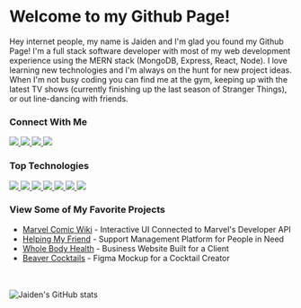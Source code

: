 # Welcome to my Github Page!
Hey internet people, my name is Jaiden and I'm glad you found my Github Page! I'm a full stack software developer with most of my web development experience using the MERN stack (MongoDB, Express, React, Node). I love learning new technologies and I'm always on the hunt for new project ideas. When I'm not busy coding you can find me at the gym, keeping up with the latest TV shows (currently finishing up the last season of Stranger Things), or out line-dancing with friends.

### Connect With Me
<a href="mailto:jaidenhodson1013@gmail.com">
  <img src="https://img.shields.io/badge/Gmail-D14836?style=for-the-badge&logo=gmail&logoColor=white">
</a> 

<a href="https://www.linkedin.com/in/jaiden-hodson-4a4b70227/">
  <img src="https://img.shields.io/badge/LinkedIn-0077B5?style=for-the-badge&logo=linkedin&logoColor=white">
</a>

<a href="https://medium.com/@PvtGandalf">
  <img src="https://img.shields.io/badge/Medium-1d1d1d?style=for-the-badge&logo=medium&logoColor=white">
</a>

<a href="https://dev.to/pvtgandalf">
  <img src="https://img.shields.io/badge/Dev-0f171d?style=for-the-badge&logo=dev.to&logoColor=white">
</a>

### Top Technologies
<a href="https://reactjs.org/">
  <img src="https://img.shields.io/badge/React-20232A?style=for-the-badge&logo=react&logoColor=61DAFB">
</a>

<a href="https://developer.mozilla.org/en-US/docs/Web/javascript">
  <img src="https://img.shields.io/badge/JavaScript-F7DF1E?style=for-the-badge&logo=javascript&logoColor=black">
</a>

<a href="https://developer.mozilla.org/en-US/docs/Web/HTML">
  <img src="https://img.shields.io/badge/HTML5-E34F26?style=for-the-badge&logo=html5&logoColor=white">
</a>

<a href="https://developer.mozilla.org/en-US/docs/Web/CSS">
  <img src="https://img.shields.io/badge/CSS3-1572B6?style=for-the-badge&logo=css3&logoColor=white">
</a>

<a href="https://www.mongodb.com/docs/">
  <img src="https://img.shields.io/badge/MongoDB-4baf4f?style=for-the-badge&logo=mongodb&logoColor=61DAFB">
</a>

<a href="http://expressjs.com/">
  <img src="https://img.shields.io/badge/Express-323230?style=for-the-badge&logo=express&logoColor=61DAFB">
</a>

<a href="https://nodejs.org/en/docs/">
  <img src="https://img.shields.io/badge/Node-43853D?style=for-the-badge&logo=node.js&logoColor=white">
</a>

### View Some of My Favorite Projects
* <a href="https://marvelcomicwiki.com">Marvel Comic Wiki</a> - Interactive UI Connected to Marvel's Developer API
* <a href="http://helpingmyfriend.com/">Helping My Friend</a> - Support Management Platform for People in Need
* <a href="https://main.d3s3bgzi9y4jfb.amplifyapp.com/">Whole Body Health</a> - Business Website Built for a Client
* <a href="https://www.figma.com/proto/FdUvNWfBklduvbglLsstXJ/Beaver-Cocktails?node-id=2%3A2&scaling=scale-down&page-id=0%3A1&starting-point-node-id=2%3A2">Beaver Cocktails</a> - Figma Mockup for a Cocktail Creator


<br><br/>
![Jaiden's GitHub stats](https://github-readme-stats.vercel.app/api?username=PvtGandalf&show_icons=true&theme=dark)
